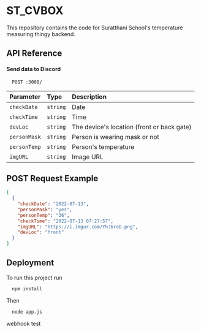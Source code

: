 
# ST_CVBOX

This repository contains the code for Suratthani School's temperature measuring thingy backend.


## API Reference

#### Send data to Discord

```
  POST :3000/
```

| Parameter | Type     | Description                |
| :-------- | :------- | :------------------------- |
| `checkDate` | `string` | Date |
| `checkTime` | `string` | Time |
| `devLoc` | `string` | The device's location (front or back gate) |
| `personMask` | `string` | Person is wearing mask or not |
| `personTemp` | `string` | Person's temperature |
| `imgURL` | `string` | Image URL |


## POST Request Example

```json
[
  {
    "checkDate": "2022-07-13",
    "personMask": "yes",
    "personTemp": "36",
    "checkTime": "2022-07-13 07:27:57",
    "imgURL": "https://i.imgur.com/YhJ6roD.png",
    "devLoc": "front"
  }
]
```


## Deployment

To run this project run

```bash
  npm install
```
Then
```bash
  node app.js
```

webhook test

